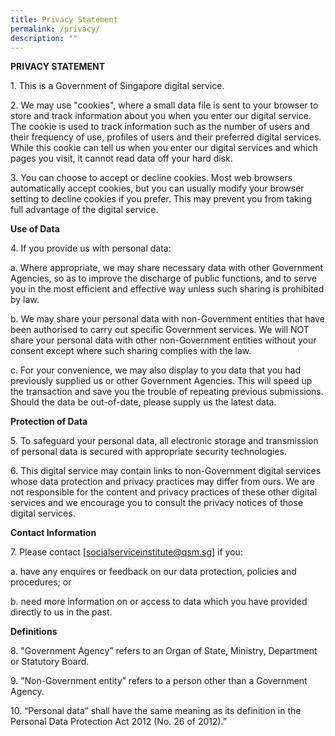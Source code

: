 ```yaml
---
title: Privacy Statement
permalink: /privacy/
description: ""
---
```

**PRIVACY STATEMENT**

1\. This is a Government of Singapore digital service. 
 
2\. We may use "cookies", where a small data file is sent to your browser to store and track information about you when you enter our digital service. The cookie is used to track information such as the number of users and their frequency of use, profiles of users and their preferred digital services. While this cookie can tell us when you enter our digital services and which pages you visit, it cannot read data off your hard disk.  

3\. You can choose to accept or decline cookies. Most web browsers automatically accept cookies, but you can usually modify your browser setting to decline cookies if you prefer. This may prevent you from taking full advantage of the digital service.  

**Use of Data**

4\. If you provide us with personal data:

   a. Where appropriate, we may share necessary data with other Government Agencies, so as to improve the discharge of public functions, and to serve you in the most efficient and effective way unless such sharing is prohibited by law.

   b. We may share your personal data with non-Government entities that have been authorised to carry out specific Government services. We will NOT share your personal data with other non-Government entities without your consent except where such sharing complies with the law.

   c. For your convenience, we may also display to you data that you had previously supplied us or other Government Agencies. This will speed up the transaction and save you the trouble of repeating previous submissions. Should the data be out-of-date, please supply us the latest data.

**Protection of Data**

5\. To safeguard your personal data, all electronic storage and transmission of personal data is secured with appropriate security technologies.  

6\. This digital service may contain links to non-Government digital services whose data protection and privacy practices may differ from ours.  We are not responsible for the content and privacy practices of these other digital services and we encourage you to consult the privacy notices of those digital services.  

**Contact Information**

7\. Please contact [socialserviceinstitute@qsm.sg] if you:

   a. have any enquires or feedback on our data protection, policies and procedures; or

   b. need more information on or access to data which you have provided directly to us in the past.

**Definitions**

8\. "Government Agency” refers to an Organ of State, Ministry, Department or Statutory Board.

9\. ”Non-Government entity” refers to a person other than a Government Agency.

10\. “Personal data” shall have the same meaning as its definition in the Personal Data Protection Act 2012 (No. 26 of 2012).”